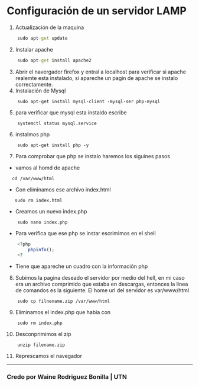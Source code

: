 # Configuración de un servidor LAMP
1.  Actualización de la maquina
```cmd
    sudo apt-get update
```
2. Instalar apache
```cmd
    sudo apt-get install apache2
``` 

3. Abrir el navergador firefox y entral a localhost para verificar si apache realemte esta instalado, si apareche un pagin de apache se instalo correctamente.
4. Instalación de Mysql
```CMD
    sudo apt-get install mysql-client -mysql-ser php-mysql
```
5. para verificar que mysql esta instaldo escribe
```CMD
    systemctl status mysql.service
```
6. instalmos php
```CMD
    sudo apt-get install php -y
``` 
7. Para comprobar que php se instalo haremos los siguines pasos

* vamos al homd de apache
```CMD
  cd /var/www/html
```
* Con eliminamos ese archivo index.html
 ```CMD
    sudo rm index.html
 ```
* Creamos un nuevo index.php 
```CMD
    sudo nano index.php
```
* Para verifica que ese php se instar escrimimos en el shell

```PHP
    <?php 
        phpinfo();
    <?

```
* Tiene que apareche un cuadro con la información php
8. Subimos la pagina deseado el servidor por medio del hell, en mi caso era un archivo comprimido que estaba en descargas, entonces la linea de comandos es la siguiente. El home url del servidor es var/www/html
```CMD
    sudo cp filnename.zip /var/www/html
```
9. Eliminamos el index.php que habia con 
```CMD
    sudo rm index.php
```
10. Desconprimimos el zip
```CMD
    unzip filename.zip
```
11. Represcamos el navegador
***
### Credo por Waine Rodriguez Bonilla | UTN








 
